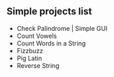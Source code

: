 ## Simple projects list

- Check Palindrome | Simple GUI
- Count Vowels
- Count Words in a String
- Fizzbuzz
- Pig Latin
- Reverse String
